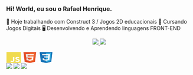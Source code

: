 ### Hi! World, eu sou o Rafael Henrique.
👔 Hoje trabalhando com Construct 3 / Jogos 2D educacionais
📓 Cursando Jogos Digitais 
🖥️ Desenvolvendo e Aprendendo linguagens FRONT-END

<div align="center">
  <a href="https://github.com/RafaelHenrique2110">
    <img height="180em" src="https://github-readme-stats.vercel.app/api?username=RafaelHenrique2110&show_icons=true&theme=dark&include_all_commits=true&count_private=true"/>
    <img height="180em" src="https://github-readme-stats.vercel.app/api/top-langs/?username=RafaelHenrique2110&layout=compact&langs_count=7&theme=dark"/>
  </a>
</div>

<div style="display: inline_block"><br>
  <img align="center" alt="And-Js" height="30" width="40" src="https://raw.githubusercontent.com/devicons/devicon/master/icons/javascript/javascript-plain.svg">
  <img align="center" alt="And-HTML" height="30" width="40" src="https://raw.githubusercontent.com/devicons/devicon/master/icons/html5/html5-original.svg">
  <img align="center" alt="And-CSS" height="30" width="40" src="https://raw.githubusercontent.com/devicons/devicon/master/icons/css3/css3-original.svg">
</div>

<div>
  <a href="mailto:rafaelhenrique2110@gmail.com"><img src="https://img.shields.io/badge/-Gmail-%23333?style=for-the-badge&logo=gmail&logoColor=white" target="_blank"></a>
  <a href="https://www.linkedin.com/in/rafael-henrique-a98a26169/" target="_blank"><img src="https://img.shields.io/badge/-LinkedIn-%230077B5?style=for-the-badge&logo=linkedin&logoColor=white" target="_blank"></a>
  <a href="https://wa.me/5588999193669" target="_blank"><img src="https://img.shields.io/badge/WhatsApp-25D366?style=for-the-badge&logo=whatsapp&logoColor=white" target="_blank"></a>
</div>
